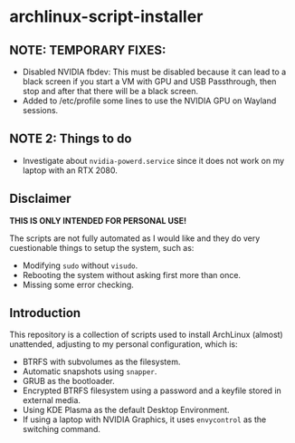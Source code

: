 # archlinux-script-installer

## NOTE: TEMPORARY FIXES:
- Disabled NVIDIA fbdev: This must be disabled because it can lead to a black screen if you start a VM with GPU and USB Passthrough, then stop and after that there will be a black screen.
- Added to /etc/profile some lines to use the NVIDIA GPU on Wayland sessions.

## NOTE 2: Things to do
- Investigate about ```nvidia-powerd.service``` since it does not work on my laptop with an RTX 2080.

## Disclaimer
**THIS IS ONLY INTENDED FOR PERSONAL USE!**

The scripts are not fully automated as I would like and they do very cuestionable things to setup the system, such as:

- Modifying ```sudo``` without ```visudo```.
- Rebooting the system without asking first more than once.
- Missing some error checking.

## Introduction

This repository is a collection of scripts used to install ArchLinux (almost) unattended, adjusting to my personal configuration, which is:

- BTRFS with subvolumes as the filesystem.
- Automatic snapshots using ```snapper```.
- GRUB as the bootloader.
- Encrypted BTRFS filesystem using a password and a keyfile stored in external media.
- Using KDE Plasma as the default Desktop Environment.
- If using a laptop with NVIDIA Graphics, it uses ```envycontrol``` as the switching command.
